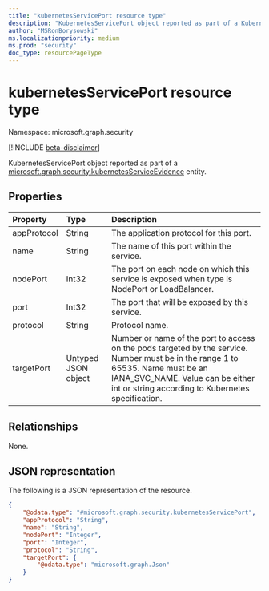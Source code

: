 ```yaml
---
title: "kubernetesServicePort resource type"
description: "KubernetesServicePort object reported as part of a KubernetesServiceEvidence entity"
author: "MSRonBorysowski"
ms.localizationpriority: medium
ms.prod: "security"
doc_type: resourcePageType
---
```


# kubernetesServicePort resource type

Namespace: microsoft.graph.security

[!INCLUDE [beta-disclaimer](../../includes/beta-disclaimer.md)]

KubernetesServicePort object reported as part of a [microsoft.graph.security.kubernetesServiceEvidence](./security-kubernetesserviceevidence.md) entity.


## Properties

|Property|Type|Description|
|:---|:---|:---|
|appProtocol|String|The application protocol for this port.|
|name|String|The name of this port within the service.|
|nodePort|Int32|The port on each node on which this service is exposed when type is NodePort or LoadBalancer.|
|port|Int32|The port that will be exposed by this service.|
|protocol|String| Protocol name.|
|targetPort|Untyped JSON object|Number or name of the port to access on the pods targeted by the service. Number must be in the range 1 to 65535. Name must be an IANA_SVC_NAME. Value can be either int or string according to Kubernetes specification.|


## Relationships

None.

## JSON representation

The following is a JSON representation of the resource.
<!-- {
  "blockType": "resource",
  "@odata.type": "microsoft.graph.security.kubernetesServicePort"
}
-->
``` json
{
    "@odata.type": "#microsoft.graph.security.kubernetesServicePort",
    "appProtocol": "String",
    "name": "String",
    "nodePort": "Integer",
    "port": "Integer",
    "protocol": "String",
    "targetPort": {
        "@odata.type": "microsoft.graph.Json"
    }
}
```
